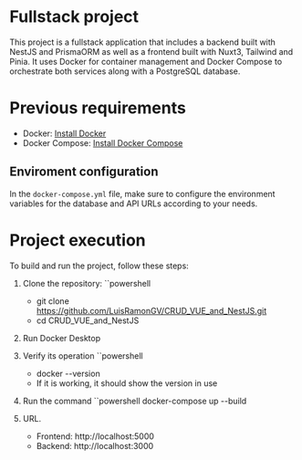 # Fullstack project

This project is a fullstack application that includes a backend built with NestJS and PrismaORM as well as a frontend built with Nuxt3, Tailwind and Pinia. It uses Docker for container management and Docker Compose to orchestrate both services along with a PostgreSQL database.

# Previous requirements

- Docker: [Install Docker](https://docs.docker.com/get-docker/)
- Docker Compose: [Install Docker Compose](https://docs.docker.com/compose/install/)

## Enviroment configuration

In the `docker-compose.yml` file, make sure to configure the environment variables for the database and API URLs according to your needs.

# Project execution

To build and run the project, follow these steps:

1. Clone the repository:
   ``powershell
   - git clone https://github.com/LuisRamonGV/CRUD_VUE_and_NestJS.git
   - cd CRUD_VUE_and_NestJS

3. Run Docker Desktop

4. Verify its operation
   ``powershell
   - docker --version
   - If it is working, it should show the version in use

6. Run the command
   ``powershell docker-compose up --build

7. URL.
   - Frontend: http://localhost:5000
   - Backend: http://localhost:3000 

